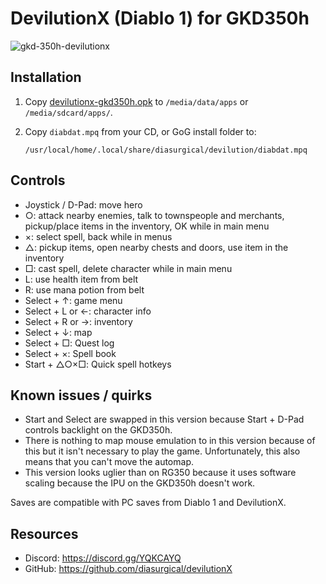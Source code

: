 # DevilutionX (Diablo 1) for GKD350h

![gkd-350h-devilutionx](https://user-images.githubusercontent.com/216339/73123835-32e41080-3f8c-11ea-970c-8dd159c6e4ef.jpg)

## Installation

1. Copy [devilutionx-gkd350h.opk](https://github.com/diasurgical/devilutionX/releases/download/1.0.1/devilutionx-gkd350h.opk) to `/media/data/apps` or `/media/sdcard/apps/`.
2. Copy `diabdat.mpq` from your CD, or GoG install folder to:

   ~~~
   /usr/local/home/.local/share/diasurgical/devilution/diabdat.mpq
   ~~~

## Controls

- Joystick / D-Pad: move hero
- ○: attack nearby enemies, talk to townspeople and merchants, pickup/place items in the inventory, OK while in main menu
- ×: select spell, back while in menus
- △: pickup items, open nearby chests and doors, use item in the inventory
- □: cast spell, delete character while in main menu
- L: use health item from belt
- R: use mana potion from belt
- Select + ↑: game menu
- Select + L or ←: character info
- Select + R or →: inventory
- Select + ↓: map
- Select + □: Quest log
- Select + ×: Spell book
- Start + △○×□: Quick spell hotkeys

## Known issues / quirks

* Start and Select are swapped in this version because Start + D-Pad controls backlight on the GKD350h.
* There is nothing to map mouse emulation to in this version because of this but it isn't necessary to play the game. Unfortunately, this also means that you can't move the automap.
* This version looks uglier than on RG350 because it uses software scaling because the IPU on the GKD350h doesn't work.

Saves are compatible with PC saves from Diablo 1 and DevilutionX.

## Resources

* Discord: https://discord.gg/YQKCAYQ
* GitHub: https://github.com/diasurgical/devilutionX
